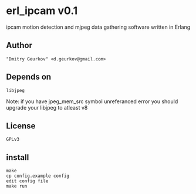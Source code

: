 erl_ipcam v0.1
================

ipcam motion detection and mjpeg data gathering software written in Erlang

Author 
------

    "Dmitry Geurkov" <d.geurkov@gmail.com>

Depends on 
----------
    
    libjpeg 
    
Note: if you have jpeg_mem_src symbol unreferanced error you should upgrade your libjpeg to atleast v8

License
-------
    
    GPLv3

install
-------

    make
    cp config.example config
    edit config file
    make run

